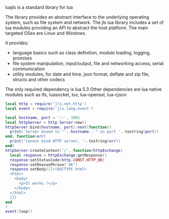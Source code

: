 luajls is a standard library for lua

The library provides an abstract interface to the underlying operating system, such as file system and network.
The jls lua library includes a set of lua modules providing an API to abstract the host platform.
The main targeted OSes are Linux and Windows.

It provides:
* language basics such as class definition, module loading, logging, promises
* file system manipulation, input/output, file and networking access, serial communication
* utility modules, for date and time, json format, deflate and zip file, structs and other codecs

The only required dependency is lua 5.3
Other dependencies are lua native modules such as lfs, luasocket, luv, lua-openssl, lua-cjson

```lua
local http = require('jls.net.http')
local event = require('jls.lang.event')

local hostname, port = '::', 3001
local httpServer = http.Server:new()
httpServer:bind(hostname, port):next(function()
  print('Server bound to "'..hostname..'" on port '..tostring(port))
end, function(err)
  print('Cannot bind HTTP server, '..tostring(err))
end)
httpServer:createContext('/', function(httpExchange)
  local response = httpExchange:getResponse()
  response:setStatusCode(http.CONST.HTTP_OK)
  response:setReasonPhrase('OK')
  response:setBody([[<!DOCTYPE html>
  <html>
    <body>
      <p>It works !</p>
    </body>
  </html>
  ]])
end
)
event:loop()
```
